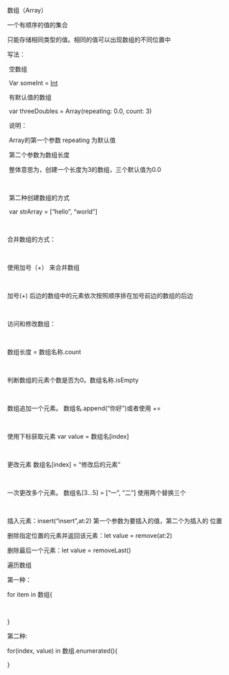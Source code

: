 数组（Array）

  一个有顺序的值的集合

  只能存储相同类型的值。相同的值可以出现数组的不同位置中

  写法：

​    空数组

​      Var someInt = [Int]()

​     有默认值的数组

​     var threeDoubles = Array(repeating: 0.0, count: 3)

​      说明：

​       Array的第一个参数 repeating 为默认值

​        第二个参数为数组长度

​       整体意思为，创建一个长度为3的数组，三个默认值为0.0

​       

​      第二种创建数组的方式

​      var strArray = [“hello”, “world”]

​        

   

合并数组的方式：

​       

使用加号（+） 来合并数组 

​       

加号(+) 后边的数组中的元素依次按照顺序排在加号前边的数组的后边

​    

访问和修改数组：

​	      

数组长度 = 数组名称.count

​     

判断数组的元素个数是否为0。数组名称.isEmpty

​     

 数组追加一个元素。 数组名.append(“你好”)或者使用 +=

​	 

使用下标获取元素  var value = 数组名[index]

​	

更改元素 数组名[index] = “修改后的元素”

​	

一次更改多个元素。	数组名[3…5] = [“一”, “二”] 使用两个替换三个

​	

插入元素：insert(“insert”,at:2)  第一个参数为要插入的值，第二个为插入的	  位置



删除指定位置的元素并返回该元素：let value = remove(at:2)  

 

删除最后一个元素：let value = removeLast()



遍历数组

第一种：

  for item in 数组{

​    

}



第二种:

  for(index, value) in 数组.enumerated(){

  

   }